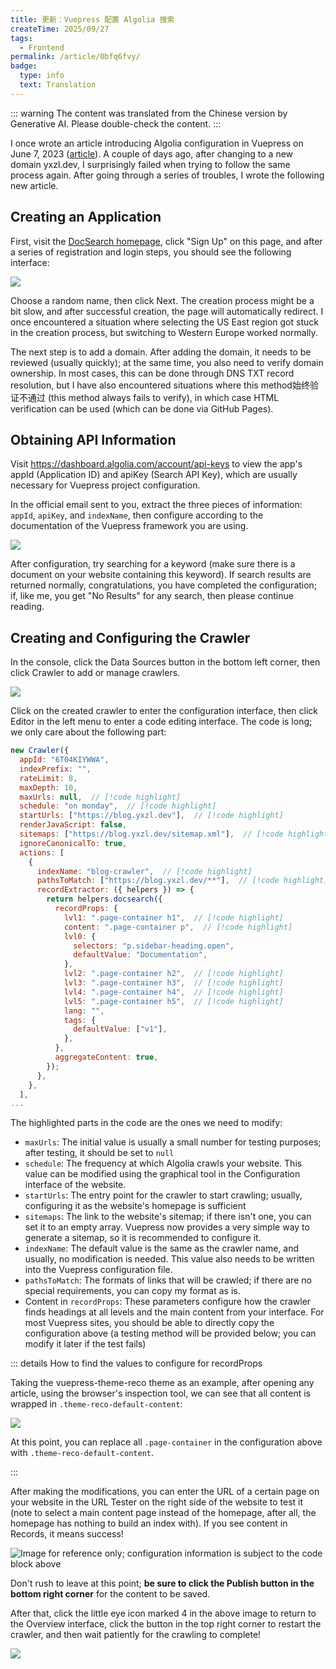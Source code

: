 ```yaml
---
title: 更新：Vuepress 配置 Algolia 搜索
createTime: 2025/09/27
tags:
  - Frontend
permalink: /article/0bfq6fvy/
badge:
  type: info
  text: Translation
---
```


::: warning
The content was translated from the Chinese version by Generative AI. Please double-check the content.
:::

I once wrote an article introducing Algolia configuration in Vuepress on June 7, 2023 ([article](/article/379iguya/)). A couple of days ago, after changing to a new domain yxzl.dev, I surprisingly failed when trying to follow the same process again. After going through a series of troubles, I wrote the following new article.

## Creating an Application

First, visit the [DocSearch homepage](https://docsearch.algolia.com/), click "Sign Up" on this page, and after a series of registration and login steps, you should see the following interface:

![](../../images/34dfc95cc11d5988cc481d7a854ecdb4.png)

Choose a random name, then click Next. The creation process might be a bit slow, and after successful creation, the page will automatically redirect. I once encountered a situation where selecting the US East region got stuck in the creation process, but switching to Western Europe worked normally.

The next step is to add a domain. After adding the domain, it needs to be reviewed (usually quickly); at the same time, you also need to verify domain ownership. In most cases, this can be done through DNS TXT record resolution, but I have also encountered situations where this method始终验证不通过 (this method always fails to verify), in which case HTML verification can be used (which can be done via GitHub Pages).

## Obtaining API Information

Visit <https://dashboard.algolia.com/account/api-keys> to view the app's appId (Application ID) and apiKey (Search API Key), which are usually necessary for Vuepress project configuration.

In the official email sent to you, extract the three pieces of information: `appId`, `apiKey`, and `indexName`, then configure according to the documentation of the Vuepress framework you are using.

![](../../images/462c1b3a1cb5ba9fd0ab75e136a55d51.png)

After configuration, try searching for a keyword (make sure there is a document on your website containing this keyword). If search results are returned normally, congratulations, you have completed the configuration; if, like me, you get "No Results" for any search, then please continue reading.

## Creating and Configuring the Crawler

In the console, click the Data Sources button in the bottom left corner, then click Crawler to add or manage crawlers.

![](../../images/3a791fdd1baa48cce69212f430721dd4.png)


Click on the created crawler to enter the configuration interface, then click Editor in the left menu to enter a code editing interface. The code is long; we only care about the following part:

```js
new Crawler({
  appId: "6T04KIYWWA",
  indexPrefix: "",
  rateLimit: 8,
  maxDepth: 10,
  maxUrls: null,  // [!code highlight]
  schedule: "on monday",  // [!code highlight]
  startUrls: ["https://blog.yxzl.dev"],  // [!code highlight]
  renderJavaScript: false,
  sitemaps: ["https://blog.yxzl.dev/sitemap.xml"],  // [!code highlight]
  ignoreCanonicalTo: true,
  actions: [
    {
      indexName: "blog-crawler",  // [!code highlight]
      pathsToMatch: ["https://blog.yxzl.dev/**"],  // [!code highlight]
      recordExtractor: ({ helpers }) => {
        return helpers.docsearch({
          recordProps: {
            lvl1: ".page-container h1",  // [!code highlight]
            content: ".page-container p",  // [!code highlight]
            lvl0: {
              selectors: "p.sidebar-heading.open",
              defaultValue: "Documentation",
            },
            lvl2: ".page-container h2",  // [!code highlight]
            lvl3: ".page-container h3",  // [!code highlight]
            lvl4: ".page-container h4",  // [!code highlight]
            lvl5: ".page-container h5",  // [!code highlight]
            lang: "",
            tags: {
              defaultValue: ["v1"],
            },
          },
          aggregateContent: true,
        });
      },
    },
  ],
...
```

The highlighted parts in the code are the ones we need to modify:

- `maxUrls`: The initial value is usually a small number for testing purposes; after testing, it should be set to `null`
- `schedule`: The frequency at which Algolia crawls your website. This value can be modified using the graphical tool in the Configuration interface of the website.
- `startUrls`: The entry point for the crawler to start crawling; usually, configuring it as the website's homepage is sufficient
- `sitemaps`: The link to the website's sitemap; if there isn't one, you can set it to an empty array. Vuepress now provides a very simple way to generate a sitemap, so it is recommended to configure it.
- `indexName`: The default value is the same as the crawler name, and usually, no modification is needed. This value also needs to be written into the Vuepress configuration file.
- `pathsToMatch`: The formats of links that will be crawled; if there are no special requirements, you can copy my format as is.
- Content in `recordProps`: These parameters configure how the crawler finds headings at all levels and the main content from your interface. For most Vuepress sites, you should be able to directly copy the configuration above (a testing method will be provided below; you can modify it later if the test fails)

::: details How to find the values to configure for recordProps

Taking the vuepress-theme-reco theme as an example, after opening any article, using the browser's inspection tool, we can see that all content is wrapped in `.theme-reco-default-content`:

![](../../images/f6cc57aab54a725d54b7eec846a3c806.png)

At this point, you can replace all `.page-container` in the configuration above with `.theme-reco-default-content`.

:::

After making the modifications, you can enter the URL of a certain page on your website in the URL Tester on the right side of the website to test it (note to select a main content page instead of the homepage, after all, the homepage has nothing to build an index with). If you see content in Records, it means success!

![Image for reference only; configuration information is subject to the code block above](../../images/50521c91af864625ebb630d42197a4dd.png)

Don't rush to leave at this point; **be sure to click the Publish button in the bottom right corner** for the content to be saved.

After that, click the little eye icon marked 4 in the above image to return to the Overview interface, click the button in the top right corner to restart the crawler, and then wait patiently for the crawling to complete!

![](../../images/5763369b867ee40f08d0d3e8c1a98066.png)
